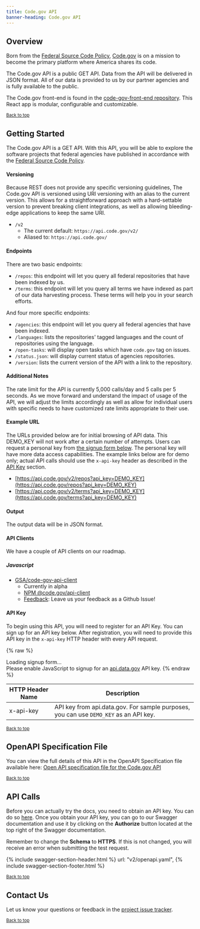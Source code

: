 ```yaml
---
title: Code.gov API
banner-heading: Code.gov API
---
```


<link rel="stylesheet" type="text/css" href="../../assets/swaggerui-dist/swagger-ui.css" >
<link rel="stylesheet" type="text/css" href="../../assets/swaggerui-dist/custom.css" >


## Overview

Born from the [Federal Source Code Policy](https://sourcecode.cio.gov/), [Code.gov](https://code.gov) is on a mission to become the primary platform where America shares its code.

The Code.gov API is a public GET API. Data from the API will be delivered in JSON format. All of our data is provided to us by our partner agencies and is fully available to the public.

The Code.gov front-end is found in the [code-gov-front-end repository](https://github.com/GSA/code-gov-front-end).  This React app is modular, configurable and customizable.

<p><small><a href="#">Back to top</a></small></p>

## Getting Started


The Code.gov API is a GET API. With this API, you will be able to explore the software projects that federal agencies have published in accordance with the [Federal Source Code Policy](https://sourcecode.cio.gov/).

#### Versioning
Because REST does not provide any specific versioning guidelines, The Code.gov API is versioned using URI versioning with an alias to the current version. This allows for a straightforward approach with a hard-settable version to prevent breaking client integrations, as well as allowing bleeding-edge applications to keep the same URI.

-  `/v2`
	- The current default: `https://api.code.gov/v2/`
	- Aliased to: `https://api.code.gov/` 

#### Endpoints
There are two basic endpoints:

- `/repos`: this endpoint will let you query all federal repositories that have been indexed by us.
- `/terms`: this endpoint will let you query all terms we have indexed as part of our data harvesting process. These terms will help you in your search efforts.

And four more specific endpoints:
- `/agencies`: this endpoint will let you query all federal agencies that have been indexed. 
- `/languages`:  lists the repositories' tagged languages and the count of repositories using the language.
- `/open-tasks`:  will display open tasks which have `code.gov` tag on issues.
- `/status.json`:  will display current status of agencies repositories.
- `/version`: lists the current version of the API with a link to the repository.

#### Additional Notes

The rate limit for the API is currently 5,000 calls/day and 5 calls per 5 seconds. As we move forward and understand the impact of usage of the API, we will adjust the limits accordingly as well as allow for individual users with specific needs to have customized rate limits appropriate to their use.

#### Example URL

The URLs provided below are for initial browsing of API data. This DEMO_KEY will not work after a certain number of attempts. Users can request a personal key from [the signup form below](#api-key). The personal key will have more data access capabilities. The example links below are for demo only; actual API calls should use the `x-api-key` header as described in the [API Key](#api-key) section.

* [https://api.code.gov/v2/repos?api_key=DEMO_KEY](https://api.code.gov/repos?api_key=DEMO_KEY)
* [https://api.code.gov/v2/terms?api_key=DEMO_KEY](https://api.code.gov/terms?api_key=DEMO_KEY)

#### Output

The output data will be in JSON format.

#### API Clients

We have a couple of API clients on our roadmap.

##### Javascript

- [GSA/code-gov-api-client](https://github.com/GSA/code-gov-api-client)
  - Currently in alpha
  - [NPM @code.gov/api-client](https://www.npmjs.com/package/@code.gov/api-client)
  - [Feedback](https://github.com/GSA/code-gov-api-client/issues/new): Leave us your feedback as a Github Issue!



#### API Key

To begin using this API, you will need to register for an API Key. You can sign up for an API key below.  After registration, you will need to provide this API key in the `x-api-key` HTTP header with every API request.


{% raw %}
<div id="apidatagov_signup">Loading signup form...</div>
<script type="text/javascript">
  /* * * CONFIGURATION VARIABLES: EDIT BEFORE PASTING INTO YOUR WEBPAGE * * */
  var apiUmbrellaSignupOptions = {
    // Pick a short, unique name to identify your site, like 'gsa-auctions'
    // in this example.
    registrationSource: 'gsa-open',

    // Enter the API key you signed up for and specially configured for this
    // API key signup embed form.
    apiKey: 'ELORrx8BmruIQg0kicvVjT0FonWUl4xGluJwEjiT',

    // Provide an example URL you want to show to users after they signup.
    // This can be any API endpoint on your server, and you can use the
    // special {{api_key}} variable to automatically substitute in the API
    // key the user just signed up for.
    exampleApiUrl: 'https://api.code.gov/repos?api_key={{api_key}}',

    // OPTIONAL: Provide extra content to display on the signup confirmation
    // page. This will be displayed below the user's API key and the example
    // API URL are shown. HTML is allowed. Defaults to ""
    // signupConfirmationMessage: '',

    // OPTIONAL: Provide a URL to your own contact page to link to for user
    // support. Defaults to "https://api.data.gov/contact/"
    contactUrl: 'https://github.com/GSA/code-gov-api/issues',

    // OPTIONAL: Set to true to verify the user's e-mail address by only
    // sending them their API key via e-mail, and not displaying it on the
    // signup confirmation web page. Defaults to false.
    // verifyEmail: true,

    // OPTIONAL: Set to false to disable sending a welcome e-mail to the
    // user after signing up. Defaults to true.
    // sendWelcomeEmail: false,

    // OPTIONAL: Provide the name of your developer site. This will appear
    // in the subject of the welcome e-mail as "Your {{siteName}} API key".
    // Defaults to "api.data.gov".
    // siteName: 'GSA Developer Network',

    // OPTIONAL: Provide a custom sender name for who the welcome email
    // appears from. The actual address will be "noreply@api.data.gov", but
    // this will change the name of the displayed sender in this fashion:
    // "{{emailFromName}} <noreply@api.data.gov>". Defaults to "".
    // emailFromName: 'GSA Developer Network',

    // OPTIONAL: Provide an extra input field to ask for the user's website.
    // Defaults to false.
    // websiteInput: true,

    // OPTIONAL: Provide an extra checkbox asking the user to agree to terms
    // and conditions before signing up. Defaults to false.
    // termsCheckbox: true,

    // OPTIONAL: If the terms & conditions checkbox is enabled, link to this
    // URL for your API's terms & conditions. Defaults to "".
    // termsUrl: "https://agency.gov/api-terms/",
  };

  /* * * DON'T EDIT BELOW THIS LINE * * */
  (function() {
    var apiUmbrella = document.createElement('script'); apiUmbrella.type = 'text/javascript'; apiUmbrella.async = true;
    apiUmbrella.src = 'https://api.data.gov/static/javascripts/signup_embed.js';
    (document.getElementsByTagName('head')[0] || document.getElementsByTagName('body')[0]).appendChild(apiUmbrella);
  })();
</script>
<noscript>Please enable JavaScript to signup for an <a href="http://api.data.gov/">api.data.gov</a> API key.</noscript>
{% endraw %}  

| HTTP Header Name | Description |
| ---- | ----------- |
| x-api-key | API key from api.data.gov.  For sample purposes, you can use `DEMO_KEY` as an API key. |

<p><small><a href="#">Back to top</a></small></p>



## OpenAPI Specification File

You can view the full details of this API in the OpenAPI Specification file available here:
<a href="v2/openapi.yaml">Open API specification file for the Code.gov API</a>

<p><small><a href="#">Back to top</a></small></p>

## API Calls



Before you can actually try the docs, you need to obtain an API key. You can do so [here](#api-key). Once you obtain your API key, you can go to our Swagger documentation and use it by clicking on the __Authorize__ button located at the top right of the Swagger documentation.

Remember to change the __Schema__ to __HTTPS__. If this is not changed, you will receive an error when submitting the test request.


{% include swagger-section-header.html %}
    url: "v2/openapi.yaml", 
{% include swagger-section-footer.html %}


<p><small><a href="#">Back to top</a></small></p>




## Contact Us

Let us know your questions or feedback in the [project issue tracker](https://github.com/GSA/code-gov-api/issues).  


<p><small><a href="#">Back to top</a></small></p>
